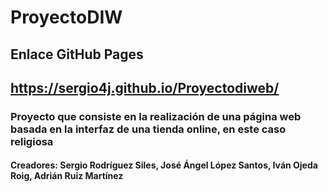 # ProyectoDIW
## Enlace GitHub Pages

## https://sergio4j.github.io/Proyectodiweb/

### Proyecto que consiste en la realización de una página web basada en la interfaz de una tienda online, en este caso religiosa

#### Creadores: Sergio Rodríguez Siles, José Ángel López Santos, Iván Ojeda Roig, Adrián Ruiz Martínez
